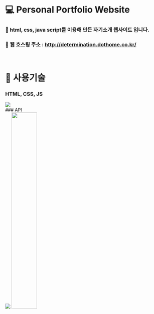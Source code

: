  # 💻 Personal Portfolio Website

### 📑 html, css, java script를 이용해 만든 자기소개 웹사이트 입니다.
### 📑 웹 호스팅 주소 : http://determination.dothome.co.kr/

<br>

# 🔨 사용기술
### HTML, CSS, JS
<img src = "https://user-images.githubusercontent.com/92250627/144418114-0d0f0b71-857f-4881-80de-6f4f70316974.png">
<br>
### API
<br>

<img src = "https://user-images.githubusercontent.com/92250627/144418366-b1232844-48b7-430e-9378-00cd5eabb81b.png" heigth="30%">
<img src = "https://user-images.githubusercontent.com/92250627/144418476-f3b8900b-f6bc-4942-a15e-e1ca0b9babbb.gif" width="40%">
